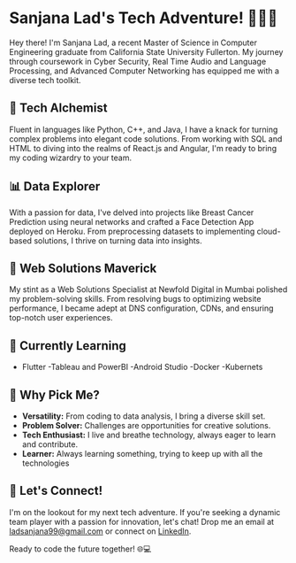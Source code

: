 # Sanjana Lad's Tech Adventure! 👩‍💻🚀

Hey there! I'm Sanjana Lad, a recent Master of Science in Computer Engineering graduate from California State University Fullerton. My journey through coursework in Cyber Security, Real Time Audio and Language Processing, and Advanced Computer Networking has equipped me with a diverse tech toolkit.

## 🚀 Tech Alchemist
Fluent in languages like Python, C++, and Java, I have a knack for turning complex problems into elegant code solutions. From working with SQL and HTML to diving into the realms of React.js and Angular, I'm ready to bring my coding wizardry to your team.

## 📊 Data Explorer
With a passion for data, I've delved into projects like Breast Cancer Prediction using neural networks and crafted a Face Detection App deployed on Heroku. From preprocessing datasets to implementing cloud-based solutions, I thrive on turning data into insights.

## 💼 Web Solutions Maverick
My stint as a Web Solutions Specialist at Newfold Digital in Mumbai polished my problem-solving skills. From resolving bugs to optimizing website performance, I became adept at DNS configuration, CDNs, and ensuring top-notch user experiences.

## 🎯 Currently Learning
- Flutter
-Tableau and PowerBI
-Android Studio
-Docker
-Kubernets

## 🌟 Why Pick Me?
- **Versatility:** From coding to data analysis, I bring a diverse skill set.
- **Problem Solver:** Challenges are opportunities for creative solutions.
- **Tech Enthusiast:** I live and breathe technology, always eager to learn and contribute.
- **Learner:** Always learning something, trying to keep up with all the technologies


## 🚀 Let's Connect!
I'm on the lookout for my next tech adventure. If you're seeking a dynamic team player with a passion for innovation, let's chat! Drop me an email at ladsanjana99@gmail.com or connect on [LinkedIn](https://www.linkedin.com/in/sanjanalad1999/).

Ready to code the future together! 🌐💻
